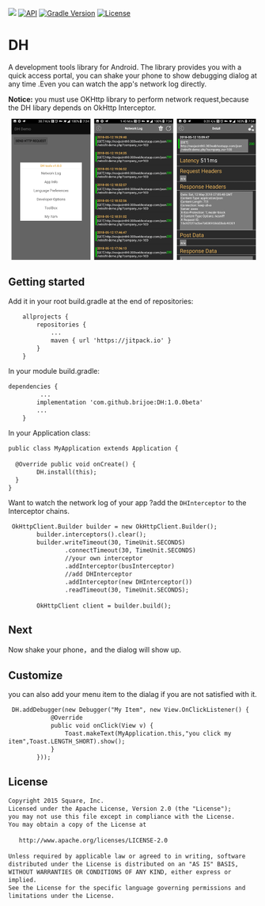 [![](https://jitpack.io/v/brijoe/DH.svg)](https://jitpack.io/#brijoe/DH)
[![API](https://img.shields.io/badge/API-15%2B-brightgreen.svg?style=flat)](https://developer.android.com/guide/topics/manifest/uses-sdk-element.html#ApiLevels)
[![Gradle Version](https://img.shields.io/badge/gradle-2.10%2B-green.svg)](https://docs.gradle.org/current/release-notes)
[![License](https://img.shields.io/badge/license-Apache%202-4EB1BA.svg)](https://www.apache.org/licenses/LICENSE-2.0.html)

# DH 

A development tools library for Android. 
The library provides you with a quick access portal, you can shake your phone  to show debugging dialog at any time .Even you can watch the app's network log directly.

**Notice:** 
you must use OKHttp library to perform network request,because the DH libary depends on OkHttp Interceptor.

<img src="images/Screenshot.png" width="750" />


## Getting started


Add it in your root build.gradle at the end of repositories:

```
	allprojects {
		repositories {
			...
			maven { url 'https://jitpack.io' }
		}
	}
```

In your module build.gradle:

```
dependencies {
		 ...
	    implementation 'com.github.brijoe:DH:1.0.0beta'
	    ...
	}

```
In your Application class:

```
public class MyApplication extends Application {

  @Override public void onCreate() {
    	DH.install(this);
  }
}
```
Want to watch the network log of your app ?add the `DHInterceptor` to the Interceptor chains.


```
 OkHttpClient.Builder builder = new OkHttpClient.Builder();
        builder.interceptors().clear();
        builder.writeTimeout(30, TimeUnit.SECONDS)
                .connectTimeout(30, TimeUnit.SECONDS)
                //your own interceptor
                .addInterceptor(busInterceptor)
                //add DHInterceptor
                .addInterceptor(new DHInterceptor())
                .readTimeout(30, TimeUnit.SECONDS);

        OkHttpClient client = builder.build();

```


## Next
Now shake your phone，and the dialog will show up.

## Customize 

you can also add your menu item to the dialag if you are not satisfied with it.


```
 DH.addDebugger(new Debugger("My Item", new View.OnClickListener() {
            @Override
            public void onClick(View v) {
                Toast.makeText(MyApplication.this,"you click my item",Toast.LENGTH_SHORT).show();
            }
        }));

```

## License
```
Copyright 2015 Square, Inc.
Licensed under the Apache License, Version 2.0 (the "License");
you may not use this file except in compliance with the License.
You may obtain a copy of the License at

   http://www.apache.org/licenses/LICENSE-2.0

Unless required by applicable law or agreed to in writing, software
distributed under the License is distributed on an "AS IS" BASIS,
WITHOUT WARRANTIES OR CONDITIONS OF ANY KIND, either express or implied.
See the License for the specific language governing permissions and
limitations under the License.

```

